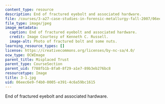 ```yaml
---
content_type: resource
description: End of fractured eyebolt and associated hardware.
file: /courses/3-a27-case-studies-in-forensic-metallurgy-fall-2007/06eec6e9f4b00005e3914c6a59bc1615_3-1.jpg
file_type: image/jpeg
image_metadata:
  caption: End of fractured eyebolt and associated hardware.
  credit: Image Courtesy of Kenneth C. Russell.
  image-alt: Photo of fractured bolt and some nuts.
learning_resource_types: []
license: https://creativecommons.org/licenses/by-nc-sa/4.0/
ocw_type: OCWImage
parent_title: Misplaced Trust
parent_type: CourseSection
parent_uid: f788fb1b-8fa0-8f29-a1e7-89b3eb276bc8
resourcetype: Image
title: 3-1.jpg
uid: 06eec6e9-f4b0-0005-e391-4c6a59bc1615
---
```

End of fractured eyebolt and associated hardware.